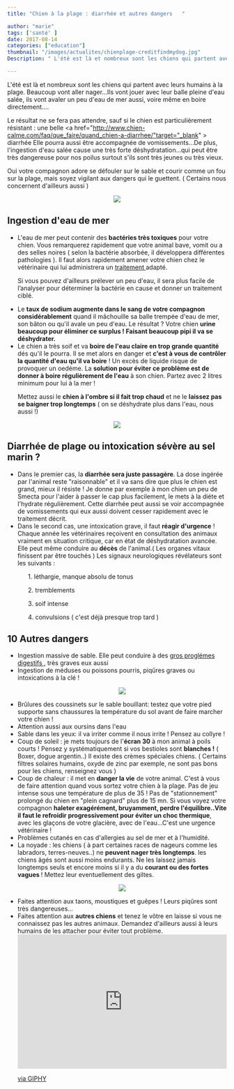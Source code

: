 ```yaml
---
title: "Chien à la plage : diarrhée et autres dangers   "

author: "marie"
tags: ['santé' ]
date: 2017-08-14
categories: ["education"]
thumbnail: "/images/actualites/chienplage-creditfindmydog.jpg"
Description: " L'été est là et nombreux sont les chiens qui partent avec leurs humains à la plage. Beaucoup vont aller nager...Ils vont jouer avec leur balle pleine d'eau salée, ils vont avaler un peu d'eau de mer aussi, voire même en boire directement.... "

---
```


L'été est là et nombreux sont les chiens qui partent avec leurs humains à la plage. Beaucoup vont aller nager...Ils vont jouer avec leur balle pleine d'eau salée, ils vont avaler un peu d'eau de mer aussi, voire même en boire directement....

Le résultat ne se fera pas attendre, sauf si le chien est particulièrement résistant : une belle <a href="http://www.chien-calme.com/faq/que_faire/quand_chien-a-diarrhee/"target="_blank" > diarrhée </a> Elle pourra aussi être accompagnée de vomissements...De plus, l'ingestion d'eau salée cause une très forte déshydratation...qui peut être très dangereuse pour nos poilus surtout s'ils sont très jeunes ou très vieux.

Oui votre compagnon adore se défouler sur le sable et courir comme un fou sur la plage, mais soyez vigilant aux dangers qui le guettent. ( Certains nous concernent d'ailleurs aussi )

<p align="center"><img src="/images/actualites/jeuxplagedangers1.jpg" class="img-responsive"></p>




## Ingestion d'eau de mer  ##
<ul><li> L'eau de mer peut contenir des <b>bactéries très toxiques</b> pour votre chien. Vous remarquerez rapidement que votre animal bave, vomit ou a des selles noires ( selon la bactérie absorbée, il développera différentes pathologies ). Il faut alors rapidement amener votre chien chez le vétérinaire qui lui administrera un <a href="http://www.chien-calme.com/actualites/assurer-chien/target="_blank" > traitement </a>adapté.

Si vous pouvez d'ailleurs prélever un peu d'eau, il sera plus facile de l’analyser pour déterminer la bactérie en cause et donner un traitement ciblé. </li>
<li> Le <b>taux de sodium augmente dans le sang de votre compagnon considérablement</b> quand il mâchouille sa balle trempée d'eau de mer, son bâton ou qu'il avale un peu d'eau. Le résultat ? Votre chien <b>urine beaucoup pour éliminer ce surplus ! Faisant beaucoup pipi il va se déshydrater. </b> </li>

<li> Le chien a très soif et va <b>boire de l'eau claire en trop grande quantité</b> dés qu'il le pourra. Il se met alors en danger et <b>c'est à vous de contrôler la quantité d'eau qu'il va boire</b> ! Un excès de liquide risque de provoquer un oedéme. La <b>solution pour éviter ce problème est de donner à boire régulièrement de l'eau</b> à son chien. Partez avec 2 litres minimum pour lui à la mer !

Mettez aussi le <b> chien à l'ombre si il fait trop chaud</b> et ne le <b>laissez pas se baigner trop longtemps</b> ( on se déshydrate plus dans l'eau, nous aussi !)</li></ul>


<p align="center"><img src="/images/actualites/Dog-Drinkingsaltwater.jpg" class="img-responsive"></p>



## Diarrhée de plage ou intoxication sévère au sel marin ?  ##
<ul><li>Dans le premier cas, la <b>diarrhée sera juste passagère</b>. La dose ingérée par l'animal reste "raisonnable" et il va sans dire que plus le chien est grand, mieux il résiste !  Je donne par exemple à mon chien un peu de Smecta pour l'aider à passer le cap plus facilement, le mets à la diéte et l'hydrate régulièrement. Cette diarrhée peut aussi se voir accompagnée de vomissements qui eux aussi doivent cesser rapidement avec le traitement décrit. </li>

<li>Dans le second cas, une intoxication grave, il faut <b>réagir d'urgence</b> ! Chaque année les vétérinaires reçoivent en consultation des animaux vraiment en situation critique, car en état de déshydratation avancée. Elle peut même conduire au <b>décès</b> de l'animal.( Les organes vitaux finissent par être touchés ) Les signaux neurologiques révélateurs sont les suivants :</li>
<ol>1. léthargie, manque absolu de tonus </ol>
<ol>2. tremblements </ol>
<ol>3. soif intense </ol>
<ol>4. convulsions ( c'est déjà presque trop tard )</ol></ul>




## 10 Autres dangers ##
 <ul><li>Ingestion massive de sable. Elle peut conduire à des <a href="https://www.vets-now.com/2017/06/beach-dangers-for-dogs/" target="_blank" > gros proglémes digestifs </a>, très graves eux aussi </li>

<li>Ingestion de méduses ou poissons pourris, piqûres graves ou intoxications à la clé !</li>

<p align="center"><img src="/images/actualites/meduses-danger-chien.jpg" class="img-responsive"></p>


<li>Brûlures des coussinets sur le sable bouillant: testez que votre pied supporte sans chaussures la température du sol avant de faire marcher votre chien ! </li>


<li> Attention aussi aux oursins dans l'eau </li>


<li>Sable dans les yeux: il va irriter comme il nous irrite ! Pensez au collyre !</li>


<li>Coup de soleil : je mets toujours de l'<b>écran 30</b> à mon animal à poils courts ! Pensez y systématiquement si vos bestioles sont <b>blanches !</b> ( Boxer, dogue argentin..) Il existe des crèmes spéciales chiens. ( Certains filtres solaires humains, oxyde de zinc par exemple, ne sont pas bons pour les chiens, renseignez vous )</li>


<li>Coup de chaleur : il met en <b>danger la vie</b> de votre animal. C'est à vous de faire attention quand vous sortez votre chien à la plage. Pas de jeu intense sous une température de plus de 35 ! Pas de "stationnement" prolongé du chien en "plein cagnard" plus de 15 mn. Si vous voyez votre compagnon <b>haleter exagérément, bruyamment, perdre l'équilibre..Vite il faut le refroidir progressivement pour éviter un choc thermique</b>, avec les glaçons de votre glacière, avec de l'eau...C'est une urgence vétérinaire !</li>


<li>Problèmes cutanés en cas d'allergies au sel de mer et à l'humidité.</li>


<li>La noyade : les chiens ( à part certaines races de nageurs comme les labradors, terres-neuves..) ne <b>peuvent nager très longtemps</b>. les chiens âgés sont aussi moins endurants. Ne les laissez jamais longtemps seuls et encore moins si il y a du <b>courant ou des fortes vagues </b>! Mettez leur eventuellement des giltes. </li>


<p align="center"><img src="/images/actualites/dog-life-vest.jpg" class="img-responsive"></p>

<li>Faites attention aux taons, moustiques et guêpes ! Leurs piqûres sont très dangereuses... </li>

<li>Faites attention aux <b>autres chiens</b> et tenez le vôtre en laisse si vous ne connaissez pas les autres animaux. Demandez d'ailleurs aussi à leurs humains de les attacher pour éviter tout problème.


<iframe src="https://giphy.com/embed/o0XupQ0jlkQ7K" width="480" height="308" frameBorder="0" class="giphy-embed" allowFullScreen></iframe><p><a href="https://giphy.com/gifs/dog-loop-stick-o0XupQ0jlkQ7K">via GIPHY</a></p>



